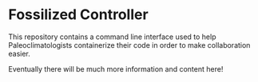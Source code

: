 # Fossilized Controller

This repository contains a command line interface used to help Paleoclimatologists containerize their code in order to make collaboration easier.

Eventually there will be much more information and content here!
